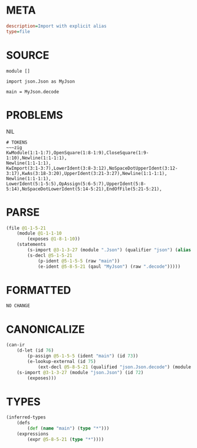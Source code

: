 # META
~~~ini
description=Import with explicit alias
type=file
~~~
# SOURCE
~~~roc
module []

import json.Json as MyJson

main = MyJson.decode
~~~
# PROBLEMS
NIL

~~~
# TOKENS
~~~zig
KwModule(1:1-1:7),OpenSquare(1:8-1:9),CloseSquare(1:9-1:10),Newline(1:1-1:1),
Newline(1:1-1:1),
KwImport(3:1-3:7),LowerIdent(3:8-3:12),NoSpaceDotUpperIdent(3:12-3:17),KwAs(3:18-3:20),UpperIdent(3:21-3:27),Newline(1:1-1:1),
Newline(1:1-1:1),
LowerIdent(5:1-5:5),OpAssign(5:6-5:7),UpperIdent(5:8-5:14),NoSpaceDotLowerIdent(5:14-5:21),EndOfFile(5:21-5:21),
~~~
# PARSE
~~~clojure
(file @1-1-5-21
	(module @1-1-1-10
		(exposes @1-8-1-10))
	(statements
		(s-import @3-1-3-27 (module ".Json") (qualifier "json") (alias "MyJson"))
		(s-decl @5-1-5-21
			(p-ident @5-1-5-5 (raw "main"))
			(e-ident @5-8-5-21 (qaul "MyJson") (raw ".decode")))))
~~~
# FORMATTED
~~~roc
NO CHANGE
~~~
# CANONICALIZE
~~~clojure
(can-ir
	(d-let (id 76)
		(p-assign @5-1-5-5 (ident "main") (id 73))
		(e-lookup-external (id 75)
			(ext-decl @5-8-5-21 (qualified "json.Json.decode") (module "json.Json") (local "decode") (kind "value") (type-var 74))))
	(s-import @3-1-3-27 (module "json.Json") (id 72)
		(exposes)))
~~~
# TYPES
~~~clojure
(inferred-types
	(defs
		(def (name "main") (type "*")))
	(expressions
		(expr @5-8-5-21 (type "*"))))
~~~